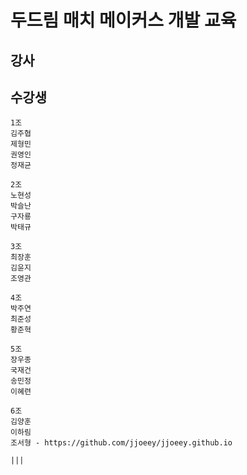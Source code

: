 # 두드림 매치 메이커스 개발 교육

## 강사

## 수강생

    1조
    김주협
    제형민
    권영인
    정재균

    2조
    노현성
    박슬난
    구자룡
    박태규   

    3조
    최장훈
    김윤지
    조영관

    4조
    박주연
    최준성
    황준혁

    5조
    장우종
    국재건
    송민정
    이혜련

    6조
    김양훈
    이하림
    조서형 - https://github.com/jjoeey/jjoeey.github.io

    |||
